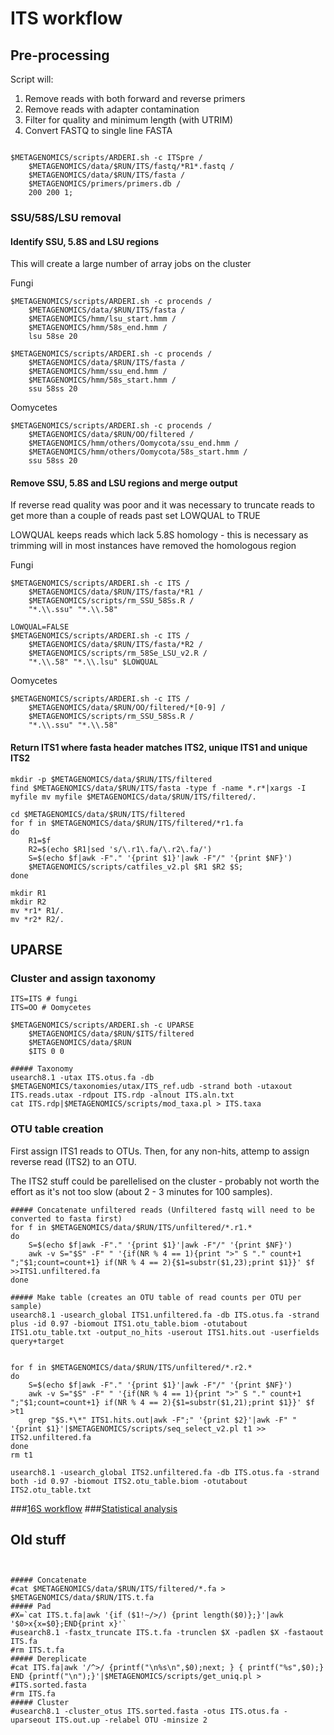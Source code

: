 # ITS workflow


## Pre-processing
Script will:<br>
1. Remove reads with both forward and reverse primers<br>
2. Remove reads with adapter contamination<br>
3. Filter for quality and minimum length (with UTRIM)<br>
4. Convert FASTQ to single line FASTA

```shell

$METAGENOMICS/scripts/ARDERI.sh -c ITSpre /
	$METAGENOMICS/data/$RUN/ITS/fastq/*R1*.fastq /
	$METAGENOMICS/data/$RUN/ITS/fasta /
	$METAGENOMICS/primers/primers.db /
	200 200 1; 
```

### SSU/58S/LSU removal 

#### Identify SSU, 5.8S  and LSU regions

This will create a large number of array jobs on the cluster

Fungi
```shell
$METAGENOMICS/scripts/ARDERI.sh -c procends /
	$METAGENOMICS/data/$RUN/ITS/fasta /
	$METAGENOMICS/hmm/lsu_start.hmm /
	$METAGENOMICS/hmm/58s_end.hmm /
	lsu 58se 20

$METAGENOMICS/scripts/ARDERI.sh -c procends /
	$METAGENOMICS/data/$RUN/ITS/fasta /
	$METAGENOMICS/hmm/ssu_end.hmm /
	$METAGENOMICS/hmm/58s_start.hmm /
	ssu 58ss 20
```

Oomycetes
```shell
$METAGENOMICS/scripts/ARDERI.sh -c procends /
	$METAGENOMICS/data/$RUN/OO/filtered /
	$METAGENOMICS/hmm/others/Oomycota/ssu_end.hmm /
	$METAGENOMICS/hmm/others/Oomycota/58s_start.hmm /
	ssu 58ss 20
```

#### Remove SSU, 5.8S  and LSU regions and merge output

If reverse read quality was poor and it was necessary to truncate reads to get more than a couple of reads past set LOWQUAL to TRUE

LOWQUAL keeps reads which lack 5.8S homology - this is necessary as trimming will in most instances have removed the homologous region

Fungi
```shell
$METAGENOMICS/scripts/ARDERI.sh -c ITS /
	$METAGENOMICS/data/$RUN/ITS/fasta/*R1 /
	$METAGENOMICS/scripts/rm_SSU_58Ss.R /
	"*.\\.ssu" "*.\\.58"
	
LOWQUAL=FALSE	
$METAGENOMICS/scripts/ARDERI.sh -c ITS /
	$METAGENOMICS/data/$RUN/ITS/fasta/*R2 /
	$METAGENOMICS/scripts/rm_58Se_LSU_v2.R /
	"*.\\.58" "*.\\.lsu" $LOWQUAL	
```

Oomycetes
```shell
$METAGENOMICS/scripts/ARDERI.sh -c ITS /
	$METAGENOMICS/data/$RUN/OO/filtered/*[0-9] /
	$METAGENOMICS/scripts/rm_SSU_58Ss.R /
	"*.\\.ssu" "*.\\.58"
```

#### Return ITS1 where fasta header matches ITS2, unique ITS1 and unique ITS2

```shell
mkdir -p $METAGENOMICS/data/$RUN/ITS/filtered
find $METAGENOMICS/data/$RUN/ITS/fasta -type f -name *.r*|xargs -I myfile mv myfile $METAGENOMICS/data/$RUN/ITS/filtered/.

cd $METAGENOMICS/data/$RUN/ITS/filtered
for f in $METAGENOMICS/data/$RUN/ITS/filtered/*r1.fa
do
    R1=$f
    R2=$(echo $R1|sed 's/\.r1\.fa/\.r2\.fa/')
    S=$(echo $f|awk -F"." '{print $1}'|awk -F"/" '{print $NF}')
    $METAGENOMICS/scripts/catfiles_v2.pl $R1 $R2 $S;
done

mkdir R1
mkdir R2
mv *r1* R1/.
mv *r2* R2/.
```

## UPARSE

### Cluster and assign taxonomy
```shell
ITS=ITS # fungi
ITS=OO # Oomycetes

$METAGENOMICS/scripts/ARDERI.sh -c UPARSE 
	$METAGENOMICS/data/$RUN/$ITS/filtered 
	$METAGENOMICS/data/$RUN 
	$ITS 0 0

##### Taxonomy
usearch8.1 -utax ITS.otus.fa -db $METAGENOMICS/taxonomies/utax/ITS_ref.udb -strand both -utaxout ITS.reads.utax -rdpout ITS.rdp -alnout ITS.aln.txt
cat ITS.rdp|$METAGENOMICS/scripts/mod_taxa.pl > ITS.taxa

```

### OTU table creation

First assign ITS1 reads to OTUs. Then, for any non-hits, attemp to assign reverse read (ITS2) to an OTU. 

The ITS2 stuff could be parellelised on the cluster - probably not worth the effort as it's not too slow (about 2 - 3 minutes for 100 samples). 


```shell
##### Concatenate unfiltered reads (Unfiltered fastq will need to be converted to fasta first)
for f in $METAGENOMICS/data/$RUN/ITS/unfiltered/*.r1.*
do
	S=$(echo $f|awk -F"." '{print $1}'|awk -F"/" '{print $NF}')
	awk -v S="$S" -F" " '{if(NR % 4 == 1){print ">" S "." count+1 ";"$1;count=count+1} if(NR % 4 == 2){$1=substr($1,23);print $1}}' $f >>ITS1.unfiltered.fa
done

##### Make table (creates an OTU table of read counts per OTU per sample)
usearch8.1 -usearch_global ITS1.unfiltered.fa -db ITS.otus.fa -strand plus -id 0.97 -biomout ITS1.otu_table.biom -otutabout ITS1.otu_table.txt -output_no_hits -userout ITS1.hits.out -userfields query+target
```

```shell

for f in $METAGENOMICS/data/$RUN/ITS/unfiltered/*.r2.*
do
	S=$(echo $f|awk -F"." '{print $1}'|awk -F"/" '{print $NF}')
	awk -v S="$S" -F" " '{if(NR % 4 == 1){print ">" S "." count+1 ";"$1;count=count+1} if(NR % 4 == 2){$1=substr($1,21);print $1}}' $f >t1
	grep "$S.*\*" ITS1.hits.out|awk -F";" '{print $2}'|awk -F" " '{print $1}'|$METAGENOMICS/scripts/seq_select_v2.pl t1 >> ITS2.unfiltered.fa
done
rm t1

usearch8.1 -usearch_global ITS2.unfiltered.fa -db ITS.otus.fa -strand both -id 0.97 -biomout ITS2.otu_table.biom -otutabout ITS2.otu_table.txt

```	

###[16S workflow](../master/16S%20%20workflow.md)
###[Statistical analysis](../master/statistical%20analysis.md)



## Old stuff

```shell


##### Concatenate
#cat $METAGENOMICS/data/$RUN/ITS/filtered/*.fa > $METAGENOMICS/data/$RUN/ITS.t.fa
##### Pad
#X=`cat ITS.t.fa|awk '{if ($1!~/>/) {print length($0)};}'|awk '$0>x{x=$0};END{print x}'`
#usearch8.1 -fastx_truncate ITS.t.fa -trunclen $X -padlen $X -fastaout ITS.fa
#rm ITS.t.fa
##### Dereplicate
#cat ITS.fa|awk '/^>/ {printf("\n%s\n",$0);next; } { printf("%s",$0);}  END {printf("\n");}'|$METAGENOMICS/scripts/get_uniq.pl > #ITS.sorted.fasta 
#rm ITS.fa
##### Cluster
#usearch8.1 -cluster_otus ITS.sorted.fasta -otus ITS.otus.fa -uparseout ITS.out.up -relabel OTU -minsize 2 
```
